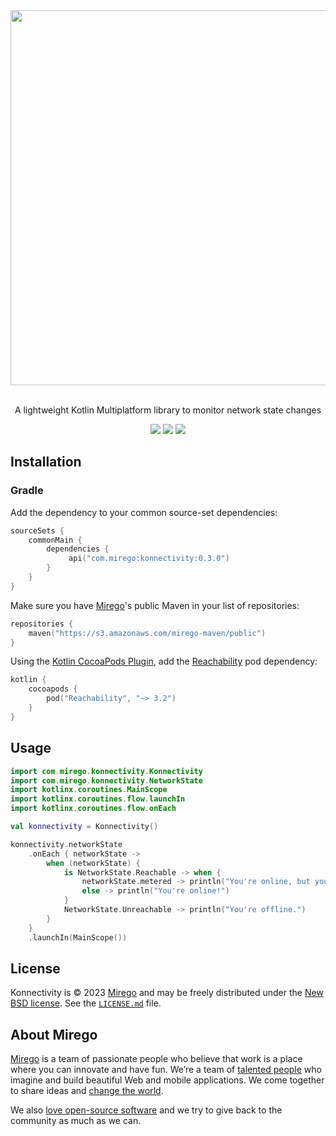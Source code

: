 <div align="center">
  <img src="https://user-images.githubusercontent.com/5982196/205750835-4f657a00-1bca-4631-96d9-cc4acbfbd2eb.png" width="600" />
  <p><br />A lightweight Kotlin Multiplatform library to monitor network state changes</p>
  <a href="https://github.com/mirego/kmp-boilerplate/actions/workflows/ci.yml"><img src="https://github.com/mirego/kmp-boilerplate/actions/workflows/ci.yaml/badge.svg"/></a>
  <a href="https://kotlinlang.org/"><img src="https://img.shields.io/badge/kotlin-1.9.21-blue.svg?logo=kotlin"/></a>
  <a href="https://opensource.org/licenses/BSD-3-Clause"><img src="https://img.shields.io/badge/License-BSD_3--Clause-blue.svg"/></a>
</div>

## Installation

### Gradle

Add the dependency to your common source-set dependencies:
```kotlin
sourceSets {
    commonMain {
        dependencies {
             api("com.mirego:konnectivity:0.3.0")
        }
    }
}
```

Make sure you have [Mirego](https://open.mirego.com/)'s public Maven in your list of repositories:
```kotlin
repositories {
    maven("https://s3.amazonaws.com/mirego-maven/public")
}
```

Using the [Kotlin CocoaPods Plugin](https://kotlinlang.org/docs/native-cocoapods.html), add the [Reachability](https://cocoapods.org/pods/Reachability) pod dependency:
```kotlin
kotlin {
    cocoapods {
        pod("Reachability", "~> 3.2")
    }
} 
```

## Usage

```kotlin
import com.mirego.konnectivity.Konnectivity
import com.mirego.konnectivity.NetworkState
import kotlinx.coroutines.MainScope
import kotlinx.coroutines.flow.launchIn
import kotlinx.coroutines.flow.onEach

val konnectivity = Konnectivity()

konnectivity.networkState
    .onEach { networkState ->
        when (networkState) {
            is NetworkState.Reachable -> when {
                networkState.metered -> println("You're online, but your connection is metered.")
                else -> println("You're online!")
            }
            NetworkState.Unreachable -> println("You're offline.")
        }
    }
    .launchIn(MainScope())
```


## License

Konnectivity is © 2023 [Mirego](https://www.mirego.com) and may be freely distributed under
the [New BSD license](http://opensource.org/licenses/BSD-3-Clause). See
the [`LICENSE.md`](https://github.com/mirego/konnectivity/blob/main/LICENSE.md) file.

## About Mirego

[Mirego](https://www.mirego.com) is a team of passionate people who believe that work is a place
where you can innovate and have fun. We’re a team of [talented people](https://life.mirego.com) who
imagine and build beautiful Web and mobile applications. We come together to share ideas
and [change the world](http://www.mirego.org).

We also [love open-source software](https://open.mirego.com) and we try to give back to the
community as much as we can.
